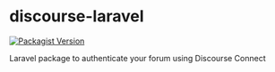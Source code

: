 # discourse-laravel

[![Packagist Version](https://img.shields.io/packagist/v/vinkas/discourse-laravel?logo=packagist&logoColor=000000&label=version&labelColor=d9e0f3&color=f28d1a)](https://packagist.org/packages/vinkas/discourse-laravel)

Laravel package to authenticate your forum using Discourse Connect
